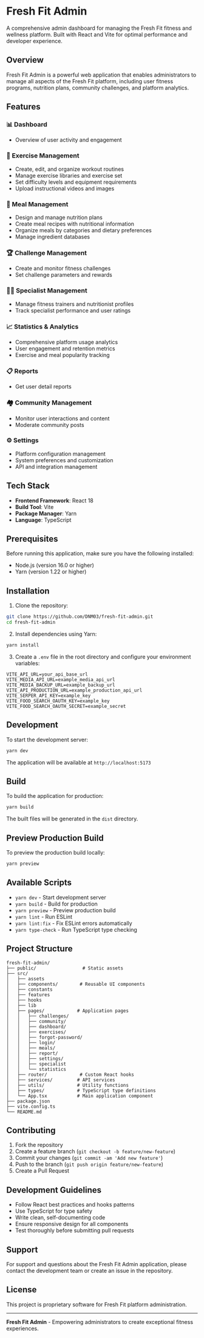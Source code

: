 # Fresh Fit Admin

A comprehensive admin dashboard for managing the Fresh Fit fitness and wellness platform. Built with React and Vite for optimal performance and developer experience.

## Overview

Fresh Fit Admin is a powerful web application that enables administrators to manage all aspects of the Fresh Fit platform, including user fitness programs, nutrition plans, community challenges, and platform analytics.

## Features

### 📊 Dashboard

- Overview of user activity and engagement

### 💪 Exercise Management

- Create, edit, and organize workout routines
- Manage exercise libraries and exercise set
- Set difficulty levels and equipment requirements
- Upload instructional videos and images

### 🍎 Meal Management

- Design and manage nutrition plans
- Create meal recipes with nutritional information
- Organize meals by categories and dietary preferences
- Manage ingredient databases

### 🏆 Challenge Management

- Create and monitor fitness challenges
- Set challenge parameters and rewards

### 👨‍⚕️ Specialist Management

- Manage fitness trainers and nutritionist profiles
- Track specialist performance and user ratings

### 📈 Statistics & Analytics

- Comprehensive platform usage analytics
- User engagement and retention metrics
- Exercise and meal popularity tracking

### 📋 Reports

- Get user detail reports

### 🏘️ Community Management

- Monitor user interactions and content
- Moderate community posts

### ⚙️ Settings

- Platform configuration management
- System preferences and customization
- API and integration management

## Tech Stack

- **Frontend Framework**: React 18
- **Build Tool**: Vite
- **Package Manager**: Yarn
- **Language**: TypeScript

## Prerequisites

Before running this application, make sure you have the following installed:

- Node.js (version 16.0 or higher)
- Yarn (version 1.22 or higher)

## Installation

1. Clone the repository:

```bash
git clone https://github.com/DNM03/fresh-fit-admin.git
cd fresh-fit-admin
```

2. Install dependencies using Yarn:

```bash
yarn install
```

3. Create a `.env` file in the root directory and configure your environment variables:

```env
VITE_API_URL=your_api_base_url
VITE_MEDIA_API_URL=example_media_api_url
VITE_MEDIA_BACKUP_URL=example_backup_url
VITE_API_PRODUCTION_URL=example_production_api_url
VITE_SERPER_API_KEY=example_key
VITE_FOOD_SEARCH_OAUTH_KEY=example_key
VITE_FOOD_SEARCH_OAUTH_SECRET=example_secret
```

## Development

To start the development server:

```bash
yarn dev
```

The application will be available at `http://localhost:5173`

## Build

To build the application for production:

```bash
yarn build
```

The built files will be generated in the `dist` directory.

## Preview Production Build

To preview the production build locally:

```bash
yarn preview
```

## Available Scripts

- `yarn dev` - Start development server
- `yarn build` - Build for production
- `yarn preview` - Preview production build
- `yarn lint` - Run ESLint
- `yarn lint:fix` - Fix ESLint errors automatically
- `yarn type-check` - Run TypeScript type checking

## Project Structure

```
fresh-fit-admin/
├── public/                 # Static assets
├── src/
│   ├── assets
│   ├── components/        # Reusable UI components
│   ├── constants
│   ├── features
│   ├── hooks
│   ├── lib
│   ├── pages/            # Application pages
│   │   ├── challenges/
│   │   ├── community/
│   │   ├── dashboard/
│   │   ├── exercises/
│   │   ├── forgot-password/
│   │   ├── login/
│   │   ├── meals/
│   │   ├── report/
│   │   ├── settings/
│   │   ├── specialist
│   │   └── statistics
│   ├── router/            # Custom React hooks
│   ├── services/         # API services
│   ├── utils/            # Utility functions
│   ├── types/            # TypeScript type definitions
│   └── App.tsx           # Main application component
├── package.json
├── vite.config.ts
└── README.md
```

## Contributing

1. Fork the repository
2. Create a feature branch (`git checkout -b feature/new-feature`)
3. Commit your changes (`git commit -am 'Add new feature'`)
4. Push to the branch (`git push origin feature/new-feature`)
5. Create a Pull Request

## Development Guidelines

- Follow React best practices and hooks patterns
- Use TypeScript for type safety
- Write clean, self-documenting code
- Ensure responsive design for all components
- Test thoroughly before submitting pull requests

## Support

For support and questions about the Fresh Fit Admin application, please contact the development team or create an issue in the repository.

## License

This project is proprietary software for Fresh Fit platform administration.

---

**Fresh Fit Admin** - Empowering administrators to create exceptional fitness experiences.
